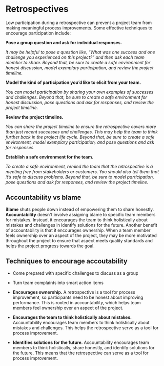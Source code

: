 # Retrospectives

Low participation during a retrospective can prevent a project team from making meaningful process improvements. Some effective techniques to encourage participation include:

__Pose a group question and ask for individual responses.__

*It may be helpful to pose a question like, “What was one success and one challenge you experienced on this project?” and then ask each team member to share. Beyond that, be sure to create a safe environment for honest discussion, model exemplary participation, and review the project timeline.*

__Model the kind of participation you’d like to elicit from your team.__

*You can model participation by sharing your own examples of successes and challenges. Beyond that, be sure to create a safe environment for honest discussion, pose questions and ask for responses, and review the project timeline.*

__Review the project timeline.__

*You can share the project timeline to ensure the retrospective covers more than just recent successes and challenges. This may help the team to think further back in the project life cycle. Beyond that, be sure to create a safe environment, model exemplary participation, and pose questions and ask for responses.*

__Establish a safe environment for the team.__

*To create a safe environment, remind the team that the retrospective is a meeting free from stakeholders or customers. You should also tell them that it’s safe to discuss problems. Beyond that, be sure to model participation, pose questions and ask for responses, and review the project timeline.*

## Accountability vs blame
__Blame__ shuts people down instead of empowering them to share honestly. __Accountability__ doesn't involve assigning blame to specific team members for mistakes. Instead, it encourages the team to think holistically about mistakes and challenges in identify solutions for the future. Another benefit of accountability is that it encourages ownership. When a team member feels ownership over an aspect of the project, they may be more motivated throughout the project to ensure that aspect meets quality standards and helps the project progress towards the goal. 

## Techniques to encourage accoutability
* Come prepared with specific challenges to discuss as a group
* Turn team complaints into smart action items

* __Encourages ownership.__ A retrospective is a tool for process improvement, so participants need to be honest about improving performance. This is rooted in accountability, which helps team members feel ownership over an aspect of the project.
* __Encourages the team to think holistically about mistakes.__ Accountability encourages team members to think holistically about mistakes and challenges. This helps the retrospective serve as a tool for process improvement.
* __Identifies solutions for the future.__ Accountability encourages team members to think holistically, share honestly, and identify solutions for the future. This means that the retrospective can serve as a tool for process improvement.
